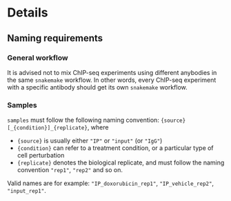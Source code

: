 # Details

## Naming requirements

### General workflow

It is advised not to mix ChIP-seq experiments using different anybodies in the same `snakemake` workflow. In other words, every ChIP-seq experiment with a specific antibody should get its own `snakemake` workflow.

### Samples

`samples` must follow the following naming convention: `{source}[_{condition}]_{replicate}`, where

- `{source}` is usually either `"IP"` or `"input"` (or `"IgG"`)
- `{condition}` can refer to a treatment condition, or a particular type of cell perturbation
- `{replicate}` denotes the biological replicate, and must follow the naming convention `"rep1"`, `"rep2"` and so on.

Valid names are for example: `"IP_doxorubicin_rep1"`, `"IP_vehicle_rep2"`, `"input_rep1"`.
